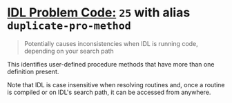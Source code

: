 # [IDL Problem Code:](./../README.md) `25` with alias `duplicate-pro-method`

> Potentially causes inconsistencies when IDL is running code, depending on your search path

This identifies user-defined procedure methods that have more than one definition present.

Note that IDL is case insensitive when resolving routines and, once a routine is compiled or on IDL's search path, it can be accessed from anywhere.
